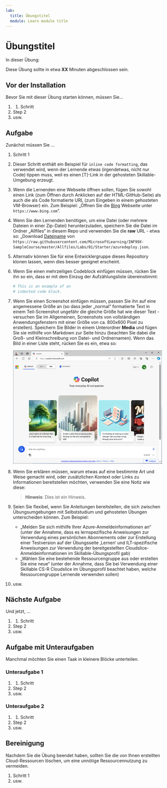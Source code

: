 ```yaml
---
lab:
  title: Übungstitel
  module: Learn module title
---
```

<!--
Edit the metadata above to manage the list of exercises in the home page of the GitHub site that gets generated.
You can delete the module and edit index.md in the root of the repo to customize the display so that only the exercises are listed
To enable GitHub page publishing, edit the Page settings for the repo and publish from the main branch
-->

# Übungstitel <!-- match title in metadata above (and Learn Exercise unit and ILT slide)-->

In dieser Übung: <!-- provide a description of what they'll do and why it;s important -->

Diese Übung sollte in etwa **XX** Minuten abgeschlossen sein. <!-- update with estimated duration -->

## Vor der Installation

<!--
Add steps to get the learner to the starting point" for the exercise.
This might be cloning the repo and running a script or performing some manual steps.
Only include this section if its necessary to do some pre-exercise setup AND the same setup steps are required for self-paced (on Learn) and managed (in hosted ILT lab profiles) scenarios. Otherwise delete this section.
If self-paced /ILT-specific setup steps are required, include them in the Learn "Exercise" unit from where they open this exercise and in the Skillable lab profile instructions before this markdown file is imported.
 -->

Bevor Sie mit dieser Übung starten können, müssen Sie...

1. 1. Schritt
1. Step 2
1. usw.

## Aufgabe <!-- Change to an appropriate task title with an imperative verb phrase (e.g. "Do something") -->

Zunächst müssen Sie ...

1. Schritt 1
1. Dieser Schritt enthält ein Beispiel für `inline code formatting`, das verwendet wird, wenn der Lernende etwas (irgendetwas, nicht nur Code) tippen muss, weil es einen [T]-Link in der gehosteten Skillable-Umgebung erzeugt.
1. Wenn die Lernenden eine Webseite öffnen sollen, fügen Sie sowohl einen Link (zum Öffnen durch Anklicken auf der HTML-GitHub-Seite) als auch die als Code formatierte URL (zum Eingeben in einem gehosteten VM-Browser) ein. Zum Beispiel: „Öffnen Sie die [Bing](https://www.bing.com) Webseite unter `https://www.bing.com`“.
1. Wenn Sie den Lernenden benötigen, um eine Datei (oder mehrere Dateien in einer Zip-Datei) herunterzuladen, speichern Sie die Datei im Ordner „Allfiles“ in diesem Repo und verwenden Sie die **raw** URL - etwa so: „Download [Dateiname](https://raw.githubusercontent.com/MicrosoftLearning/INF99X-SampleCourse/master/Allfiles/Labs/01/Starter/azuredeploy.json) von `https://raw.githubusercontent.com/MicrosoftLearning/INF99X-SampleCourse/master/Allfiles/Labs/01/Starter/azuredeploy.json`.
1. Alternativ können Sie für eine Entwicklergruppe dieses Repository klonen lassen, wenn dies besser geeignet erscheint.
1. Wenn Sie einen mehrzeiligen Codeblock einfügen müssen, rücken Sie ihn so ein, dass er mit dem Einzug der Aufzählungsliste übereinstimmt:

    ```python
    # This is an example of an
    # indented code block.
    ```

1. Wenn Sie einen Screenshot einfügen müssen, passen Sie ihn auf eine angemessene Größe an (so dass jeder „normal“ formatierte Text in einem Teil-Screenshot ungefähr die gleiche Größe hat wie dieser Text - versuchen Sie im Allgemeinen, Screenshots von vollständigen Anwendungsfenstern mit einer Größe von ca. 800x600 Pixel zu erstellen). Speichern Sie Bilder in einem Unterordner **Media** und fügen Sie sie mithilfe von Markdown zur Seite hinzu (beachten Sie dabei die Groß- und Kleinschreibung von Datei- und Ordnernamen). Wenn das Bild in einer Liste steht, rücken Sie es ein, etwa so:

    ![Screenshot einer Anwendung.](./Media/edge-copilot.png) 

1. Wenn Sie erklären müssen, warum etwas auf eine bestimmte Art und Weise gemacht wird, oder zusätzlichen Kontext oder Links zu Informationen bereitstellen möchten, verwenden Sie eine Notiz wie diese:

    > **Hinweis**: Dies ist ein Hinweis.

1. Seien Sie flexibel, wenn Sie Anleitungen bereitstellen, die sich zwischen Übungsumgebungen mit Selbststudium und gehosteten Übungen unterscheiden können. Zum Beispiel:
    - „Melden Sie sich mithilfe Ihrer Azure-Anmeldeinformationen an“ (unter der Annahme, dass es lernspezifische Anweisungen zur Verwendung eines persönlichen Abonnements oder zur Erstellung einer Testversion auf der Übungsseite ‚Lernen‘ und ILT-spezifische Anweisungen zur Verwendung der bereitgestellten Cloudslice-Anmeldeinformationen im Skillable-Übungsprofil gab)
    - „Wählen Sie eine bestehende Ressourcengruppe aus oder erstellen Sie eine neue“ (unter der Annahme, dass Sie bei Verwendung einer Skillable CS-R Cloudslice im Übungsprofil beachtet haben, welche Ressourcengruppe Lernende verwenden sollen)
    <!-- The key point is that this markdown file should be environment-agnostic - you need to provide explicit details of things that can vary OUTSIDE of this file (in the Learn exercise page or the Skillable lab profile instructions) -->
1. usw.

## Nächste Aufgabe

Und jetzt, ...

1. 1. Schritt
1. Step 2
1. usw.

## Aufgabe mit Unteraufgaben

Manchmal möchten Sie einen Taak in kleinere Blöcke unterteilen.

### Unteraufgabe 1

1. 1. Schritt
1. Step 2
1. usw.

### Unteraufgabe 2

1. 1. Schritt
1. Step 2
1. usw.

## Bereinigung

<!-- Good practice - especially as self-paced learners will be using their own subscriptions -->
<!-- Delete this section if it is not needed -->

Nachdem Sie die Übung beendet haben, sollten Sie die von Ihnen erstellten Cloud-Ressourcen löschen, um eine unnötige Ressourcennutzung zu vermeiden.

1. Schritt 1
2. usw.
